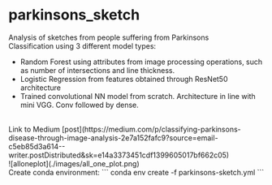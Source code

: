 # parkinsons_sketch
 Analysis of sketches from people suffering from Parkinsons <br>
 Classification using 3 different model types: <br>
 * Random Forest using attributes from image processing operations, such as number of intersections and line thickness.
 * Logistic Regression from features obtained through ResNet50 architecture
 * Trained convolutional NN model from scratch. Architecture in line with mini VGG. Conv followed by dense. 
 
<br>
Link to Medium [post](https://medium.com/p/classifying-parkinsons-disease-through-image-analysis-2e7a152fafc9?source=email-c5eb85d3a614--writer.postDistributed&sk=e14a3373451cdf1399605017bf662c05)
<br>
![alloneplot](./images/all_one_plot.png)
<br>
Create conda environment: 
```
conda env create -f parkinsons-sketch.yml
```
